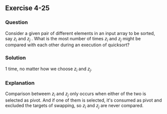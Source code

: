 ## Exercise 4-25

### Question

Consider a given pair of different elements in an input array to be sorted,
say $z_i$ and $z_j$ . What is the most number of times $z_i$ and $z_j$ might be compared
with each other during an execution of quicksort?


### Solution

1 time, no matter how we choose $z_i$ and $z_j$.

### Explanation

Comparison betweem $z_i$ and $z_j$ only occurs when either of the two is selected as pivot. And if one of them is selected, it's consumed as pivot and excluded the targets of swapping, so $z_i$ and $z_j$ are never compared.